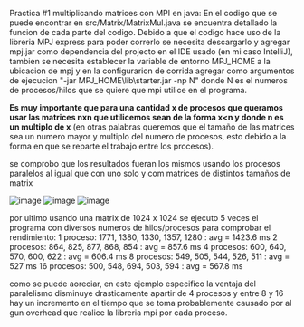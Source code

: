 Practica #1 multiplicando matrices con MPI en java:
En el codigo que se puede encontrar en src/Matrix/MatrixMul.java se encuentra detallado la funcion de cada parte del codigo. Debido a que el codigo hace uso de la libreria MPJ express para poder correrlo se necesita descargarlo y agregar mpj.jar como dependencia del projecto en el IDE usado (en mi caso IntelliJ), tambien se necesita establecer la variable de entorno MPJ_HOME a la ubicacion de mpj y en la configurarion de corrida agregar como argumentos de ejecucion "-jar MPJ_HOME\lib\starter.jar -np N" donde N es el numeros de procesos/hilos que se quiere que mpi utilice en el programa.

**Es muy importante que para una cantidad x de procesos que queramos usar las matrices nxn que utilicemos sean de la forma x<n y donde n es un multiplo de x** (en otras palabras queremos que el tamaño de las matrices sea un numero mayor y multiplo del numero de procesos, esto debido a la forma en que se reparte el trabajo entre los procesos).

se comprobo que los resultados fueran los mismos usando los procesos paralelos al igual que con uno solo y com matrices de distintos tamaños de matrix

![image](https://github.com/aleksandergs/ICC303/assets/53494540/c34097b3-a47e-486d-8543-4a1aad98fee4)
![image](https://github.com/aleksandergs/ICC303/assets/53494540/33b420e7-1e25-441f-9014-6f44d303f399)
![image](https://github.com/aleksandergs/ICC303/assets/53494540/9ed1430e-f6d9-4b6b-8a1f-66b471a13940)

por ultimo usando una matrix de 1024 x 1024 se ejecuto 5 veces el programa con diversos numeros de hilos/procesos para comprobar el rendimiento:
1 proceso: 1771,	1380,	1330,	1357,	1280 : avg = 1423.6 ms
2 procesos: 864,	825,	877,	868,	854 : avg =	857.6 ms
4 procesos: 600,	640,	570,	600,	622 : avg = 606.4 ms
8 procesos: 549,	505,	544,	526,	511 :	avg = 527 ms
16 procesos: 500,	548,	694,	503,	594 : avg =	567.8 ms

como se puede aoreciar, en este ejemplo especifico la ventaja del paralelismo disminuye drasticamente apartir de 4 procesos y entre 8 y 16 hay un incremento en el tiempo que se toma probablemente causado por al gun overhead que realice la libreria mpi por cada proceso.





